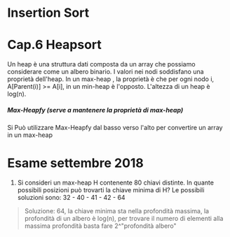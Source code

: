 # Insertion Sort

# Cap.6 Heapsort

Un heap è una struttura dati composta da un array che possiamo considerare come un albero binario.
I valori nei nodi soddisfano una proprietà dell'heap. In un max-heap , la proprietà è che per ogni nodo i, A[Parent(i)] >= A[i], in un min-heap è l'opposto.
L'altezza di un heap è log(n).

##### Max-Heapfy (serve a mantenere la proprietà di max-heap)
Si Può utilizzare Max-Heapfy dal basso verso l'alto per convertire un array in un max-heap






# Esame settembre 2018

1. Si consideri un max-heap H contenente 80 chiavi distinte. In quante possibili posizioni può trovarti la chiave minima di H? Le possibili soluzioni sono: 32 - 40 - 41 - 42 - 64
> Soluzione: 64, la chiave minima sta nella profondità massima, la profondità di un albero è log(n), per trovare il numero di elementi alla massima profondità basta fare 2^"profondità albero"




